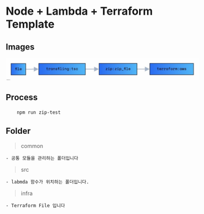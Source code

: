 # Node + Lambda + Terraform Template

## Images

![arhc](./public/arch.jpg)

## Process

```
    npm run zip-test
```

## Folder

> common

    - 공통 모듈을 관리하는 폴더입니다

> src

    - labmda 함수가 위치하는 폴더입니다.

> infra

    - Terraform File 입니다
